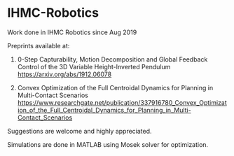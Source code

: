 # IHMC-Robotics
Work done in IHMC Robotics since Aug 2019


Preprints available at:

1. 0-Step Capturability, Motion Decomposition and Global Feedback Control of the 3D Variable Height-Inverted Pendulum
https://arxiv.org/abs/1912.06078

2. Convex Optimization of the Full Centroidal Dynamics for Planning in Multi-Contact Scenarios
https://www.researchgate.net/publication/337916780_Convex_Optimization_of_the_Full_Centroidal_Dynamics_for_Planning_in_Multi-Contact_Scenarios

Suggestions are welcome and highly appreciated.


Simulations are done in MATLAB using Mosek solver for optimization.
